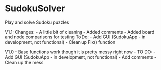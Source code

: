 # SudokuSolver
Play and solve Sudoku puzzles

V1.1:
      Changes:
      - A little bit of cleaning
      - Added comments
      - Added board and node comparisons for testing
      To Do:
      - Add GUI (SudokuApp - in development, not functional)
      - Clean up Fix() function

V1.0 - Base functions work though it is pretty messy right now
      - TO DO:
      - Add GUI (SudokuApp - in development, not functional)
      - Add comments
      - Clean up the mess
      
